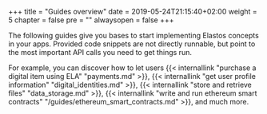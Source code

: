 +++
title = "Guides overview"
date = 2019-05-24T21:15:40+02:00
weight = 5
chapter = false
pre = ""
alwaysopen = false
+++

The following guides give you bases to start implementing Elastos concepts in your apps. Provided code snippets are not directly runnable, but point to the most important API calls you need to get things run.

For example, you can discover how to let users {{< internallink "purchase a digital item using ELA" "payments.md" >}}, {{< internallink "get user profile information" "digital_identities.md" >}}, {{< internallink "store and retrieve files" "data_storage.md" >}}, {{< internallink "write and run ethereum smart contracts" "/guides/ethereum_smart_contracts.md" >}}, and much more.
